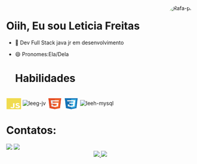 <div>
  <img align="right" alt="Rafa-pic" height="300" style="border-radius:100px;"
src="https://i.picasion.com/pic92/4a5d7670aea00d2ced150f5badad5899.gif">
  </div>
  
  
### <h1>  Oiih, Eu sou Leticia Freitas </h1>

- 🔭 Dev Full Stack java jr em desenvolvimento
- 😄 Pronomes:Ela/Dela
  
  
  <h1> Habilidades </h1>
<div style="display: inline_block"><br>
  <img align="center" alt="leeh-Js" height="30" width="40" src="https://raw.githubusercontent.com/devicons/devicon/master/icons/javascript/javascript-plain.svg">
  <img aling="center" alt="leeg-jv" height="30" width"40"
src="https://cdn.jsdelivr.net/gh/devicons/devicon/icons/java/java-original.svg" />
  <img align="center" alt="leeh-HTML" height="30" width="40" src="https://raw.githubusercontent.com/devicons/devicon/master/icons/html5/html5-original.svg">
  <img align="center" alt="leeh-CSS" height="30" width="40" src="https://raw.githubusercontent.com/devicons/devicon/master/icons/css3/css3-original.svg">
  <img aling="center" alt="leeh-mysql" height="30" width"40"
  src="https://cdn.jsdelivr.net/gh/devicons/devicon/icons/mysql/mysql-original.svg">
  
  
  
  <h1> Contatos: </h1>
  <div> 
  <a href = "leticiasilvafreitas@gmail.com"><img src="https://img.shields.io/badge/-Gmail-%23333?style=for-the-badge&logo=gmail&logoColor=white" target="_blank"></a>
  <a href="https://www.linkedin.com/in/leticia-silva-freitas-5684b4189/" target="_blank"><img src="https://img.shields.io/badge/-LinkedIn-%230077B5?style=for-the-badge&logo=linkedin&logoColor=white" target="_blank"></a> 
  </div>
  
  <div align="center">
  <a href="https://github.com/leehfreitas">
  <img height="180em" src="https://github-readme-stats.vercel.app/api?username=leehfreitas&show_icons=true&theme=midnight-purple&include_all_commits=true&count_private=true"/>
  <img height="180em" src="https://github-readme-stats.vercel.app/api/top-langs/?username=leehfreitas&layout=compact&langs_count=7&theme=midnight-purple"/>
</div>
 

